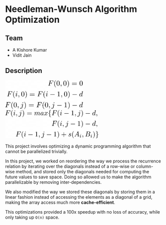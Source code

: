 # Needleman-Wunsch Algorithm Optimization


## Team
- A Kishore Kumar
- Vidit Jain

## Description 

<img src="equation1.png" alt="Base Case" width="250"/>
<img src="equation2.png" alt="Recurrence Relation" width="300"/>



This project involves optimizing a dynamic programming algorithm that cannot be parallelized trivially.

In this project, we worked on reordering the way we process the recurrence relation by iterating over the diagonals instead of a row-wise or column-wise method, and stored only the diagonals needed for computing the future values to save space. Doing so allowed us to make the algorithm parallelizable by removing inter-dependencies. 

We also modified the way we stored these diagonals by storing them in a linear fashion instead of accessing the elements as a diagonal of a grid, making the array access much more **cache-efficient**. 

This optimizations provided a 100x speedup with no loss of accuracy, while only taking up `O(n)` space.
